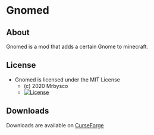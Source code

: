 # Gnomed #

## About ##
Gnomed is a mod that adds a certain Gnome to minecraft.

## License ##
* Gnomed is licensed under the MIT License
  - (c) 2020 Mrbysco
  - [![License](https://img.shields.io/badge/License-MIT-red.svg?style=flat)](http://opensource.org/licenses/MIT)

## Downloads ##
Downloads are available on [CurseForge](https://www.curseforge.com/minecraft/mc-mods/gnomed#c4)